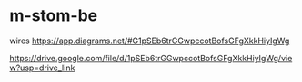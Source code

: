 # m-stom-be

wires
https://app.diagrams.net/#G1pSEb6trGGwpccotBofsGFgXkkHiyIgWg

https://drive.google.com/file/d/1pSEb6trGGwpccotBofsGFgXkkHiyIgWg/view?usp=drive_link
